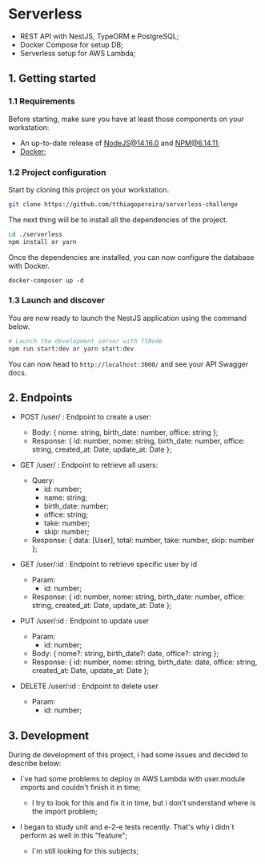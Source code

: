 
# Serverless

- REST API with NestJS, TypeORM e PostgreSQL;
- Docker Compose for setup DB;
- Serverless setup for AWS Lambda;
## 1. Getting started

### 1.1 Requirements

Before starting, make sure you have at least those components on your workstation:

- An up-to-date release of [NodeJS@14.16.0](https://nodejs.org/) and NPM@6.14.11;
- [Docker](https://www.docker.com/);

### 1.2 Project configuration

Start by cloning this project on your workstation.

``` sh
git clone https://github.com/tthiagopereira/serverless-challenge
```

The next thing will be to install all the dependencies of the project.

```sh
cd ./serverless
npm install or yarn
```

Once the dependencies are installed, you can now configure the database with Docker.

```
docker-composer up -d
```

### 1.3 Launch and discover

You are now ready to launch the NestJS application using the command below.

```sh
# Launch the development server with TSNode
npm run start:dev or yarn start:dev
```

You can now head to `http://localhost:3000/` and see your API Swagger docs.

## 2. Endpoints

- POST /user/ : Endpoint to create a user:
  - Body: { nome: string, birth_date: number, office: string };
  - Response: { id: number, nome: string, birth_date: number, office: string, created_at: Date, update_at: Date };

- GET /user/ : Endpoint to retrieve all users:
  - Query: 
    - id: number;
    - name: string;
    - birth_date: number;
    - office: string;
    - take: number;
    - skip: number;
  - Response: { data: [User], total: number, take: number, skip: number };

- GET /user/:id : Endpoint to retrieve specific user by id
  - Param:
    - id: number;
  - Response: { id: number, nome: string, birth_date: number, office: string, created_at: Date, update_at: Date };

- PUT /user/:id : Endpoint to update user
  - Param:
    - id: number;
  - Body: { nome?: string, birth_date?: date, office?: string };
  - Response: { id: number, nome: string, birth_date: date, office: string, created_at: Date, update_at: Date };

- DELETE /user/:id : Endpoint to delete user
  - Param:
    - id: number;

## 3. Development

During de development of this project, i had some issues and decided to describe below:

* I´ve had some problems to deploy in AWS Lambda with user.module imports and couldn't finish it in time;
  * I try to look for this and fix it in time, but i don't understand where is the import problem;

* I began to study unit and e-2-e tests recently. That's why i didn´t perform as well in this "feature";
  * I´m still looking for this subjects;